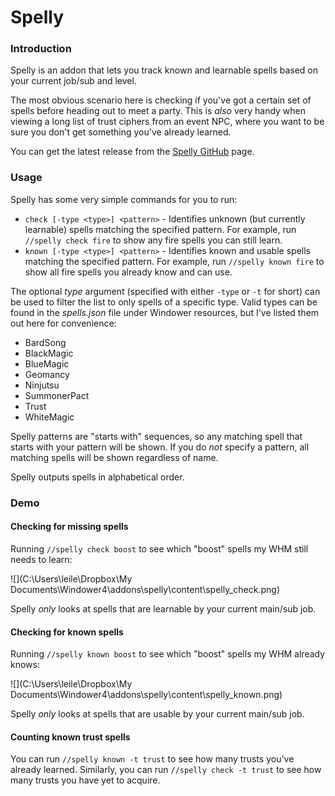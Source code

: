 # Spelly

### Introduction

Spelly is an addon that lets you track known and learnable spells based on your current job/sub and level. 

The most obvious scenario here is checking if you've got a certain set of spells before heading out to meet a party. This is *also* very handy when viewing a long list of trust ciphers from an event NPC, where you want to be sure you don't get something you've already learned.

You can get the latest release from the [Spelly GitHub](https://github.com/Kaiconure/Spelly) page.

### Usage

Spelly has some very simple commands for you to run:

- `check [-type <type>] <pattern>` - Identifies unknown (but currently learnable) spells matching the specified pattern. For example, run `//spelly check fire` to show any fire spells you can still learn.
- `known [-type <type>] <pattern>` - Identifies known and usable spells matching the specified pattern. For example, run `//spelly known fire` to show all fire spells you already know and can use.

The optional *type* argument (specified with either `-type` or `-t` for short)  can be used to filter the list to only spells of a specific type. Valid types can be found in the *spells.json* file under Windower resources, but I've listed them out here for convenience:

- BardSong
- BlackMagic
- BlueMagic
- Geomancy
- Ninjutsu
- SummonerPact
- Trust
- WhiteMagic

Spelly patterns are "starts with" sequences, so any matching spell that starts with your pattern will be shown. If you do *not* specify a pattern, all matching spells will be shown regardless of name.

Spelly outputs spells in alphabetical order.

### Demo

#### Checking for missing spells

Running `//spelly check boost` to see which "boost" spells my WHM still needs to learn:

![](C:\Users\leile\Dropbox\My Documents\Windower4\addons\spelly\content\spelly_check.png)

Spelly *only* looks at spells that are learnable by your current main/sub job.

#### Checking for known spells

Running `//spelly known boost` to see which "boost" spells my WHM already knows:

![](C:\Users\leile\Dropbox\My Documents\Windower4\addons\spelly\content\spelly_known.png)

Spelly *only* looks at spells that are usable by your current main/sub job.

#### Counting known trust spells

You can run `//spelly known -t trust` to see how many trusts you've already learned. Similarly, you can run `//spelly check -t trust` to see how many trusts you have yet to acquire.
